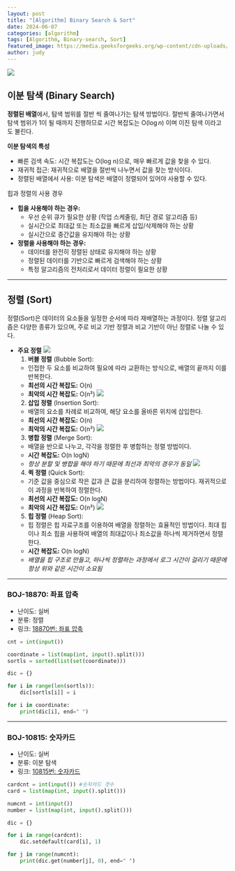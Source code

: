 ```yaml
---
layout: post
title: "[Algorithm] Binary Search & Sort"
date: 2024-06-07
categories: [algorithm]
tags: [Algorithm, Binary-search, Sort]
featured_image: https://media.geeksforgeeks.org/wp-content/cdn-uploads/binary-tree-to-DLL.png
author: judy
---
```

![](https://yuju-lee.github.io/assets/images/posts/sort/binary-search.gif)
## 이분 탐색 (Binary Search)
**정렬된 배열**에서, 탐색 범위를 절반 씩 줄여나가는 탐색 방법이다. 절반씩 줄여나가면서 탐색 범위가 1이 될 때까지 진행하므로 시간 복잡도는 $\text{O}(\log{n})$ 이며 이진 탐색 이라고도 불린다.

**이분 탐색의 특성**
- 빠른 검색 속도: 시간 복잡도는 O(log n)으로, 매우 빠르게 값을 찾을 수 있다. 
- 재귀적 접근: 재귀적으로 배열을 절반씩 나누면서 값을 찾는 방식이다.
- 정렬된 배열에서 사용: 이분 탐색은 배열이 정렬되어 있어야 사용할 수 있다.

힙과 정렬의 사용 경우

- **힙을 사용해야 하는 경우:**
    - 우선 순위 큐가 필요한 상황 (작업 스케줄링, 최단 경로 알고리즘 등)
    - 실시간으로 최대값 또는 최소값을 빠르게 삽입/삭제해야 하는 상황
    - 실시간으로 중간값을 유지해야 하는 상황
- **정렬을 사용해야 하는 경우:**
    - 데이터를 완전히 정렬된 상태로 유지해야 하는 상황
    - 정렬된 데이터를 기반으로 빠르게 검색해야 하는 상황
    - 특정 알고리즘의 전처리로서 데이터 정렬이 필요한 상황


----

## 정렬 (Sort)
정렬(Sort)은 데이터의 요소들을 일정한 순서에 따라 재배열하는 과정이다. 정렬 알고리즘은 다양한 종류가 있으며, 주로 비교 기반 정렬과 비교 기반이 아닌 정렬로 나눌 수 있다. 

- **주요 정렬**
    ![](https://yuju-lee.github.io/assets/images/posts/sort/bubble.gif)
	1.	**버블 정렬** (Bubble Sort):
	- 인접한 두 요소를 비교하여 필요에 따라 교환하는 방식으로, 배열의 끝까지 이를 반복한다.
	- **최선의 시간 복잡도:** O(n)
    - **최악의 시간 복잡도:** O(n²)
    ![](https://yuju-lee.github.io/assets/images/posts/sort/insertion.gif)
	2.	**삽입 정렬** (Insertion Sort):
	- 배열의 요소를 차례로 비교하여, 해당 요소를 올바른 위치에 삽입한다.
	- **최선의 시간 복잡도:** O(n)
    - **최악의 시간 복잡도:** O(n²)
    ![](https://yuju-lee.github.io/assets/images/posts/sort/marge-sort.gif)
    3.	**병합 정렬** (Merge Sort):
	- 배열을 반으로 나누고, 각각을 정렬한 후 병합하는 정렬 방법이다.
	- **시간 복잡도:** O(n logN)
    - *항상 분할 및 병합을 해야 하기 때문에 최선과 최악의 경우가 동일*
	![](https://yuju-lee.github.io/assets/images/posts/sort/quick.gif)
    4.	**퀵 정렬** (Quick Sort):
	- 기준 값을 중심으로 작은 값과 큰 값을 분리하여 정렬하는 방법이다. 재귀적으로 이 과정을 반복하여 정렬한다.
	- **최선의 시간 복잡도:** O(n logN)
    - **최악의 시간 복잡도:** O(n²)
	![](https://yuju-lee.github.io/assets/images/posts/sort/heap-srt.gif)
    5.	**힙 정렬** (Heap Sort):
	- 힙 정렬은 힙 자료구조를 이용하여 배열을 정렬하는 효율적인 방법이다. 최대 힙이나 최소 힙을 사용하여 배열의 최대값이나 최소값을 하나씩 제거하면서 정렬한다.
	- **시간 복잡도:** O(n logN)
    - *배열을 힙 구조로 만들고, 하나씩 정렬하는 과정에서 로그 시간이 걸리기 때문에 항상 위와 같은 시간이 소요됨*



----
### BOJ-18870: 좌표 압축

- 난이도: 실버
- 분류: 정렬
- 링크: [18870번: 좌표 압축](https://www.acmicpc.net/problem/18870)


```python
cnt = int(input())

coordinate = list(map(int, input().split()))
sortls = sorted(list(set(coordinate)))

dic = {}

for i in range(len(sortls)):
    dic[sortls[i]] = i

for i in coordinate:
    print(dic[i], end=" ")
```


----

### BOJ-10815: 숫자카드

- 난이도: 실버
- 분류: 이분 탐색
- 링크: [10815번: 숫자카드](https://www.acmicpc.net/problem/10815)


```python
cardcnt = int(input()) #숫자카드 갯수
card = list(map(int, input().split()))

numcnt = int(input())
number = list(map(int, input().split()))

dic = {}

for i in range(cardcnt):
    dic.setdefault(card[i], 1)

for j in range(numcnt):
    print(dic.get(number[j], 0), end=" ")
```

